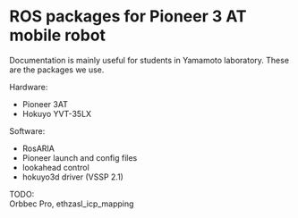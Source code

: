 ROS packages for Pioneer 3 AT mobile robot
======
 
Documentation is mainly useful for students in Yamamoto laboratory. These are the packages we use.

Hardware:  
  - Pioneer 3AT
  - Hokuyo YVT-35LX   

Software:  
  - RosARIA
  - Pioneer launch and config files
  - lookahead control
  - hokuyo3d driver (VSSP 2.1)

TODO:  
   Orbbec Pro, ethzasl_icp_mapping